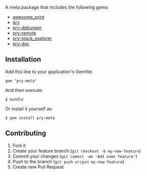 A meta package that includes the following gems:

* [awesome_print](https://github.com/michaeldv/awesome_print)
* [pry](https://github.com/pry/pry)
* [pry-debugger](https://github.com/nixme/pry-debugger)
* [pry-remote](https://github.com/Mon-Ouie/pry-remote)
* [pry-stack_explorer](https://github.com/pry/pry-stack_explorer)
* [pry-doc](https://github.com/pry/pry-doc)

## Installation

Add this line to your application's Gemfile:

    gem "pry-meta"

And then execute:

    $ bundle

Or install it yourself as:

    $ gem install pry-meta

## Contributing

1. Fork it
2. Create your feature branch (`git checkout -b my-new-feature`)
3. Commit your changes (`git commit -am 'Add some feature'`)
4. Push to the branch (`git push origin my-new-feature`)
5. Create new Pull Request
